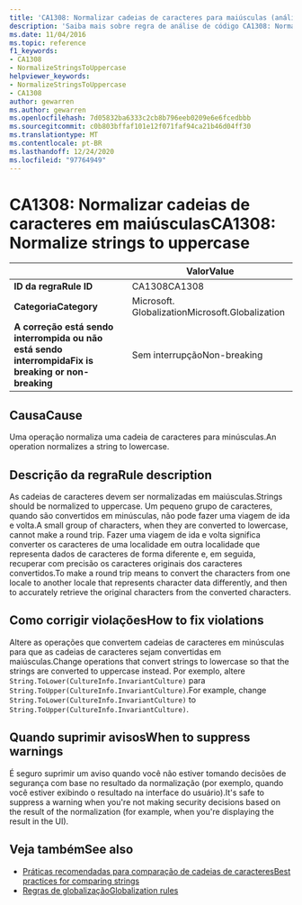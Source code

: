```yaml
---
title: 'CA1308: Normalizar cadeias de caracteres para maiúsculas (análise de código)'
description: 'Saiba mais sobre regra de análise de código CA1308: Normalizar cadeias de caracteres para maiúsculas'
ms.date: 11/04/2016
ms.topic: reference
f1_keywords:
- CA1308
- NormalizeStringsToUppercase
helpviewer_keywords:
- NormalizeStringsToUppercase
- CA1308
author: gewarren
ms.author: gewarren
ms.openlocfilehash: 7d05832ba6333c2cb8b796eeb0209e6e6fcedbbb
ms.sourcegitcommit: c0b803bffaf101e12f071faf94ca21b46d04ff30
ms.translationtype: MT
ms.contentlocale: pt-BR
ms.lasthandoff: 12/24/2020
ms.locfileid: "97764949"
---
```

# <a name="ca1308-normalize-strings-to-uppercase"></a><span data-ttu-id="1e380-103">CA1308: Normalizar cadeias de caracteres em maiúsculas</span><span class="sxs-lookup"><span data-stu-id="1e380-103">CA1308: Normalize strings to uppercase</span></span>

| | <span data-ttu-id="1e380-104">Valor</span><span class="sxs-lookup"><span data-stu-id="1e380-104">Value</span></span> |
|-|-|
| <span data-ttu-id="1e380-105">**ID da regra**</span><span class="sxs-lookup"><span data-stu-id="1e380-105">**Rule ID**</span></span> |<span data-ttu-id="1e380-106">CA1308</span><span class="sxs-lookup"><span data-stu-id="1e380-106">CA1308</span></span>|
| <span data-ttu-id="1e380-107">**Categoria**</span><span class="sxs-lookup"><span data-stu-id="1e380-107">**Category**</span></span> |<span data-ttu-id="1e380-108">Microsoft. Globalization</span><span class="sxs-lookup"><span data-stu-id="1e380-108">Microsoft.Globalization</span></span>|
| <span data-ttu-id="1e380-109">**A correção está sendo interrompida ou não está sendo interrompida**</span><span class="sxs-lookup"><span data-stu-id="1e380-109">**Fix is breaking or non-breaking**</span></span> |<span data-ttu-id="1e380-110">Sem interrupção</span><span class="sxs-lookup"><span data-stu-id="1e380-110">Non-breaking</span></span>|

## <a name="cause"></a><span data-ttu-id="1e380-111">Causa</span><span class="sxs-lookup"><span data-stu-id="1e380-111">Cause</span></span>

<span data-ttu-id="1e380-112">Uma operação normaliza uma cadeia de caracteres para minúsculas.</span><span class="sxs-lookup"><span data-stu-id="1e380-112">An operation normalizes a string to lowercase.</span></span>

## <a name="rule-description"></a><span data-ttu-id="1e380-113">Descrição da regra</span><span class="sxs-lookup"><span data-stu-id="1e380-113">Rule description</span></span>

<span data-ttu-id="1e380-114">As cadeias de caracteres devem ser normalizadas em maiúsculas.</span><span class="sxs-lookup"><span data-stu-id="1e380-114">Strings should be normalized to uppercase.</span></span> <span data-ttu-id="1e380-115">Um pequeno grupo de caracteres, quando são convertidos em minúsculas, não pode fazer uma viagem de ida e volta.</span><span class="sxs-lookup"><span data-stu-id="1e380-115">A small group of characters, when they are converted to lowercase, cannot make a round trip.</span></span> <span data-ttu-id="1e380-116">Fazer uma viagem de ida e volta significa converter os caracteres de uma localidade em outra localidade que representa dados de caracteres de forma diferente e, em seguida, recuperar com precisão os caracteres originais dos caracteres convertidos.</span><span class="sxs-lookup"><span data-stu-id="1e380-116">To make a round trip means to convert the characters from one locale to another locale that represents character data differently, and then to accurately retrieve the original characters from the converted characters.</span></span>

## <a name="how-to-fix-violations"></a><span data-ttu-id="1e380-117">Como corrigir violações</span><span class="sxs-lookup"><span data-stu-id="1e380-117">How to fix violations</span></span>

<span data-ttu-id="1e380-118">Altere as operações que convertem cadeias de caracteres em minúsculas para que as cadeias de caracteres sejam convertidas em maiúsculas.</span><span class="sxs-lookup"><span data-stu-id="1e380-118">Change operations that convert strings to lowercase so that the strings are converted to uppercase instead.</span></span> <span data-ttu-id="1e380-119">Por exemplo, altere `String.ToLower(CultureInfo.InvariantCulture)` para `String.ToUpper(CultureInfo.InvariantCulture)`.</span><span class="sxs-lookup"><span data-stu-id="1e380-119">For example, change `String.ToLower(CultureInfo.InvariantCulture)` to `String.ToUpper(CultureInfo.InvariantCulture)`.</span></span>

## <a name="when-to-suppress-warnings"></a><span data-ttu-id="1e380-120">Quando suprimir avisos</span><span class="sxs-lookup"><span data-stu-id="1e380-120">When to suppress warnings</span></span>

<span data-ttu-id="1e380-121">É seguro suprimir um aviso quando você não estiver tomando decisões de segurança com base no resultado da normalização (por exemplo, quando você estiver exibindo o resultado na interface do usuário).</span><span class="sxs-lookup"><span data-stu-id="1e380-121">It's safe to suppress a warning when you're not making security decisions based on the result of the normalization (for example, when you're displaying the result in the UI).</span></span>

## <a name="see-also"></a><span data-ttu-id="1e380-122">Veja também</span><span class="sxs-lookup"><span data-stu-id="1e380-122">See also</span></span>

- [<span data-ttu-id="1e380-123">Práticas recomendadas para comparação de cadeias de caracteres</span><span class="sxs-lookup"><span data-stu-id="1e380-123">Best practices for comparing strings</span></span>](../../../standard/base-types/best-practices-strings.md)
- [<span data-ttu-id="1e380-124">Regras de globalização</span><span class="sxs-lookup"><span data-stu-id="1e380-124">Globalization rules</span></span>](globalization-warnings.md)
